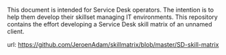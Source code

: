 This document is intended for Service Desk operators.
The intention is to help them develop their skillset managing IT environments.
This repository contains the effort developing a Service Desk skill matrix of an unnamed client.

url: https://github.com/JeroenAdam/skillmatrix/blob/master/SD-skill-matrix
